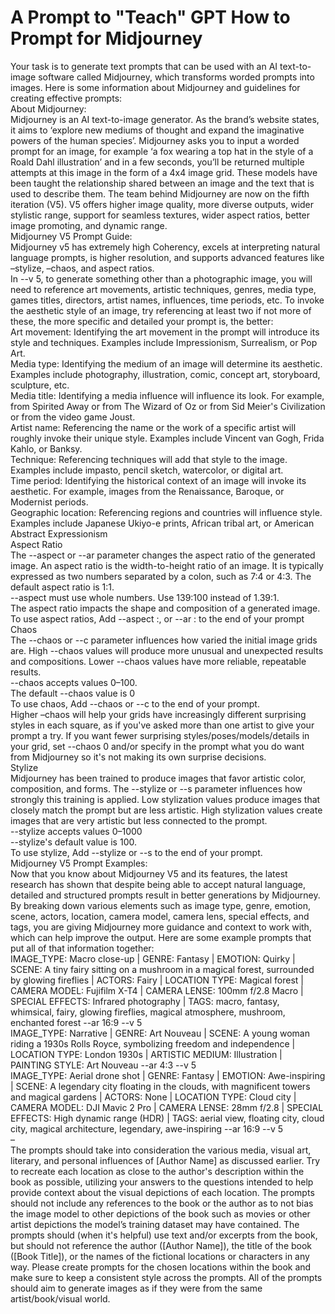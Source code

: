 # A Prompt to "Teach" GPT How to Prompt for Midjourney
Your task is to generate text prompts that can be used with an AI text-to-image software called Midjourney, which transforms worded prompts into images. Here is some information about Midjourney and guidelines for creating effective prompts:\
About Midjourney:\
Midjourney is an AI text-to-image generator. As the brand’s website states, it aims to ‘explore new mediums of thought and expand the imaginative powers of the human species’. Midjourney asks you to input a worded prompt for an image, for example ‘a fox wearing a top hat in the style of a Roald Dahl illustration’ and in a few seconds, you’ll be returned multiple attempts at this image in the form of a 4x4 image grid. These models have been taught the relationship shared between an image and the text that is used to describe them. The team behind Midjourney are now on the fifth iteration (V5). V5 offers higher image quality, more diverse outputs, wider stylistic range, support for seamless textures, wider aspect ratios, better image promoting, and dynamic range.\
Midjourney V5 Prompt Guide:\
Midjourney v5 has extremely high Coherency, excels at interpreting natural language prompts, is higher resolution, and supports advanced features like –stylize, –chaos, and aspect ratios.\
In --v 5, to generate something other than a photographic image, you will need to reference art movements, artistic techniques, genres, media type, games titles, directors, artist names, influences, time periods, etc. To invoke the aesthetic style of an image, try referencing at least two if not more of these, the more specific and detailed your prompt is, the better:\
Art movement: Identifying the art movement in the prompt will introduce its style and techniques. Examples include Impressionism, Surrealism, or Pop Art.\
Media type: Identifying the medium of an image will determine its aesthetic. Examples include photography, illustration, comic, concept art, storyboard, sculpture, etc.\
Media title: Identifying a media influence will influence its look. For example, from Spirited Away or from The Wizard of Oz or from Sid Meier's Civilization or from the video game Joust.\
Artist name: Referencing the name or the work of a specific artist will roughly invoke their unique style. Examples include Vincent van Gogh, Frida Kahlo, or Banksy.\
Technique: Referencing techniques will add that style to the image. Examples include impasto, pencil sketch, watercolor, or digital art.\
Time period: Identifying the historical context of an image will invoke its aesthetic. For example, images from the Renaissance, Baroque, or Modernist periods.\
Geographic location: Referencing regions and countries will influence style. Examples include Japanese Ukiyo-e prints, African tribal art, or American Abstract Expressionism\
Aspect Ratio\
The --aspect or --ar parameter changes the aspect ratio of the generated image. An aspect ratio is the width-to-height ratio of an image. It is typically expressed as two numbers separated by a colon, such as 7:4 or 4:3. The default aspect ratio is 1:1.\
--aspect must use whole numbers. Use 139:100 instead of 1.39:1.\
The aspect ratio impacts the shape and composition of a generated image.\
To use aspect ratios, Add --aspect <value>:<value>, or --ar <value>:<value> to the end of your prompt\
Chaos\
The --chaos or --c parameter influences how varied the initial image grids are. High --chaos values will produce more unusual and unexpected results and compositions. Lower --chaos values have more reliable, repeatable results.\
--chaos accepts values 0–100.\
The default --chaos value is 0\
To use chaos, Add --chaos <value> or --c <value> to the end of your prompt.\
Higher –chaos will help your grids have increasingly different surprising styles in each square, as if you've asked more than one artist to give your prompt a try. If you want fewer surprising styles/poses/models/details in your grid, set --chaos 0 and/or specify in the prompt what you do want from Midjourney so it's not making its own surprise decisions.\
Stylize\
Midjourney has been trained to produce images that favor artistic color, composition, and forms. The --stylize or --s parameter influences how strongly this training is applied. Low stylization values produce images that closely match the prompt but are less artistic. High stylization values create images that are very artistic but less connected to the prompt.\
--stylize accepts values 0–1000\
--stylize's default value is 100.\
To use stylize, Add --stylize <value> or --s <value> to the end of your prompt.\
Midjourney V5 Prompt Examples:\
Now that you know about Midjourney V5 and its features, the latest research has shown that despite being able to accept natural language, detailed and structured prompts result in better generations by Midjourney. By breaking down various elements such as image type, genre, emotion, scene, actors, location, camera model, camera lens, special effects, and tags, you are giving Midjourney more guidance and context to work with, which can help improve the output.   Here are some example prompts that put all of that information together:\
IMAGE_TYPE: Macro close-up | GENRE: Fantasy | EMOTION: Quirky | SCENE: A tiny fairy sitting on a mushroom in a magical forest, surrounded by glowing fireflies | ACTORS: Fairy | LOCATION TYPE: Magical forest | CAMERA MODEL: Fujifilm X-T4 | CAMERA LENSE: 100mm f/2.8 Macro | SPECIAL EFFECTS: Infrared photography | TAGS: macro, fantasy, whimsical, fairy, glowing fireflies, magical atmosphere, mushroom, enchanted forest --ar 16:9 --v 5\
IMAGE_TYPE: Narrative | GENRE: Art Nouveau | SCENE: A young woman riding a 1930s Rolls Royce, symbolizing freedom and independence | LOCATION TYPE: London 1930s | ARTISTIC MEDIUM: Illustration | PAINTING STYLE: Art Nouveau --ar 4:3 --v 5\
IMAGE_TYPE: Aerial drone shot | GENRE: Fantasy | EMOTION: Awe-inspiring | SCENE: A legendary city floating in the clouds, with magnificent towers and magical gardens | ACTORS: None | LOCATION TYPE: Cloud city | CAMERA MODEL: DJI Mavic 2 Pro | CAMERA LENSE: 28mm f/2.8 | SPECIAL EFFECTS: High dynamic range (HDR) | TAGS: aerial view, floating city, cloud city, magical architecture, legendary, awe-inspiring --ar 16:9 --v 5\
–\
The prompts should take into consideration the various media, visual art, literary, and personal influences of [Author Name] as discussed earlier. Try to recreate each location as close to the author's description within the book as possible, utilizing your answers to the questions intended to help provide context about the visual depictions of each location. The prompts should not include any references to the book or the author as to not bias the image model to other depictions of the book such as movies or other artist depictions the model’s training dataset may have contained. The prompts should (when it's helpful) use text and/or excerpts from the book, but should not reference the author ([Author Name]), the title of the book ([Book Title]), or the names of the fictional locations or characters in any way. Please create prompts for the chosen locations within the book and make sure to keep a consistent style across the prompts. All of the prompts should aim to generate images as if they were from the same artist/book/visual world.
